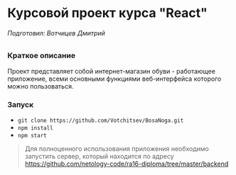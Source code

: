 # Курсовой проект курса "React"

###### Подготовил: Вотчицев Дмитрий
### Краткое описание
Проект представляет собой интернет-магазин обуви - работающее приложение, всеми основными функциями веб-интерфейса которого можно пользоваться.

### Запуск
* `git clone https://github.com/Votchitsev/BosaNoga.git` 
* `npm install`
* `npm start`

> Для полноценного использования приложения необходимо запустить сервер, который находится по адресу https://github.com/netology-code/ra16-diploma/tree/master/backend
